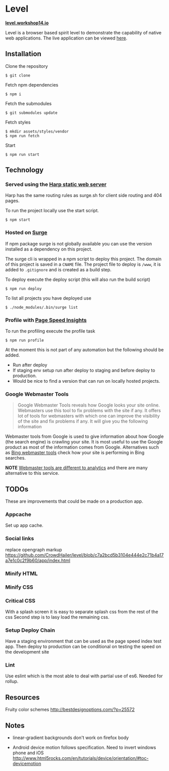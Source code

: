 Level
=====
**[level.workshop14.io](http://level.workshop14.io)**

Level is a browser based spirit level to demonstrate the capability of native web applications. The live application can be viewed [here](http://level.workshop14.io).

## Installation

Clone the repository
```
$ git clone
```
Fetch npm dependencies
```
$ npm i
```
Fetch the submodules
```
$ git submodules update
```
Fetch styles
```
$ mkdir assets/styles/vendor
$ npm run fetch
```

Start
```
$ npm run start
``` 

## Technology

### Served using the [Harp static web server](http://harpjs.com/)

Harp has the same routing rules as surge.sh for client side routing and 404 pages.

To run the project locally use the start script.
```
$ npm start
```

### Hosted on [Surge](surge.sh)

If npm package surge is not globally available you can use the version installed as a dependency on this project.

The surge cli is wrapped in a npm script to deploy this project.
The domain of this project is saved in a `CNAME` file.
The project file to deploy is `/www`, it is added to `.gitignore` and is created as a build step.

To deploy execute the deploy script (this will also run the build script)
```
$ npm run deploy
```

To list all projects you have deployed use

```
$ ./node_modules/.bin/surge list
```

### Profile with [Page Speed Insights](https://www.npmjs.com/package/psi)

To run the profiling execute the profile task
```
$ npm run profile
```

At the moment this is not part of any automation but the following should be added.

- Run after deploy
- If staging env setup run after deploy to staging and before deploy to production.
- Would be nice to find a version that can run on locally hosted projects.

### Google Webmaster Tools

> Google Webmaster Tools reveals how Google looks your site online. Webmasters use this tool to fix problems with the site if any. It offers lot of tools for webmasters with which one can improve the visibility of the site and fix problems if any. It will give you the following information

Webmaster tools from Google is used to give information about how Google (the search engine) is crawling your site.
It is most useful to use the Google product as most of the information comes from Google.
Alternatives such as [Bing webmaster tools](http://www.bing.com/toolbox/webmaster) check how your site is performing in Bing searches.

**NOTE** [Webmaster tools are different to analytics](http://www.careerbless.com/web/website/general/topic1.php) and there are many alternative to this service.

## TODOs
These are improvements that could be made on a production app.

### Appcache
Set up app cache.

### Social links
replace opengraph markup
https://github.com/CrowdHailer/level/blob/c7a2bcd5b3104e444e2c71b4a17a7e1c0c2f9b60/app/index.html

### Minify HTML

### Minify CSS

### Critical CSS
With a splash screen it is easy to separate splash css from the rest of the css
Second step is to lasy load the remaining css.

### Setup Deploy Chain
Have a staging environment that can be used as the page speed index test app.
Then deploy to production can be conditional on testing the speed on the development site

### Lint
Use eslint which is the most able to deal with partial use of es6. Needed for rollup.

## Resources

Fruity color schemes
http://bestdesignoptions.com/?p=25572

## Notes
- linear-gradient backgrounds don't work on firefox body

- Android device motion follows specification. Need to invert windows phone and iOS
  http://www.html5rocks.com/en/tutorials/device/orientation/#toc-devicemotion
